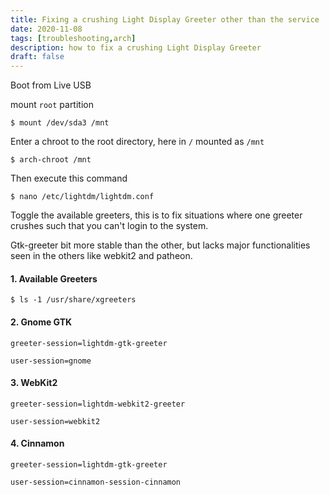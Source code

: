 ```yaml
---
title: Fixing a crushing Light Display Greeter other than the service
date: 2020-11-08
tags: [troubleshooting,arch]
description: how to fix a crushing Light Display Greeter
draft: false
---
```


Boot from Live USB

mount `root` partition
```
$ mount /dev/sda3 /mnt
```

Enter a chroot to the root directory, here in `/` mounted as `/mnt`

```
$ arch-chroot /mnt
```
Then execute this command

```
$ nano /etc/lightdm/lightdm.conf
```

Toggle the available greeters, this is to fix situations where one greeter crushes
such that you can't login to the system.

Gtk-greeter bit more stable than the other, but lacks major functionalities seen in the 
others like webkit2 and patheon.

#### 1. Available Greeters
```
$ ls -1 /usr/share/xgreeters
```

#### 2. Gnome GTK
```
greeter-session=lightdm-gtk-greeter  

user-session=gnome
```
#### 3. WebKit2
```
greeter-session=lightdm-webkit2-greeter

user-session=webkit2
```

#### 4. Cinnamon
```
greeter-session=lightdm-gtk-greeter

user-session=cinnamon-session-cinnamon

```



